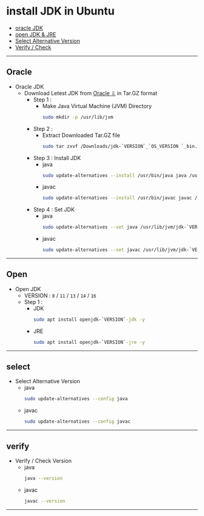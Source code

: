 # install JDK in Ubuntu
  + [oracle JDK ](#oracle)
  + [open JDK & JRE](#open)
  + [Select Alternative Version](#select)
  + [Verify / Check](#verify)
***
## Oracle
- Oracle JDK
  + Download Letest JDK from [Oracle ⇩](https://www.oracle.com/java/technologies/javase-downloads.html) in Tar.GZ format
    - Step 1 :
      - Make Java Virtual Machine (JVM) Directory 
        ```bash
        sudo mkdir -p /usr/lib/jvm
        ```
    - Step 2 :
      - Extract Downloaded Tar.GZ file 
        ```bash
        sudo tar zxvf /Downloads/jdk-`VERSION`_`OS_VERSION `_bin.tar.gz -C /usr/lib/jvm
        ```
    - Step 3 : Install JDK 
      - java
        ```bash
        sudo update-alternatives --install /usr/bin/java java /usr/lib/jvm/jdk-`VERSION`/bin/java 1
        ```
      - javac
        ```bash
        sudo update-alternatives --install /usr/bin/javac javac /usr/lib/jvm/jdk-`VERSION`/bin/javac 1
        ```
    - Step 4 : Set JDK
      - java
        ```bash
        sudo update-alternatives --set java /usr/lib/jvm/jdk-`VERSION`/bin/java
        ```
      - javac
        ```bash
        sudo update-alternatives --set javac /usr/lib/jvm/jdk-`VERSION`/bin/javac
        ```
***
## Open
- Open JDK
  + VERSION : `8`  /  `11`  /  `13`  /  `14`  /  `16`
  + Step 1 :
    - JDK
      ```bash
      sudo apt install openjdk-`VERSION`-jdk -y
      ```
    - JRE
      ```bash
      sudo apt install openjdk-`VERSION`-jre -y
      ```
***
## select
- Select Alternative Version
  + java
    ```bash
    sudo update-alternatives --config java
    ```
  + javac
    ```bash
    sudo update-alternatives --config javac
    ```
***
## verify
- Verify / Check Version 
  - java
    ```bash
    java --version
    ```
  - javac
    ```bash
    javac --version
    ```
***
